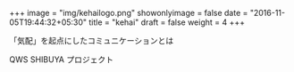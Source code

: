 +++
image = "img/kehailogo.png"
showonlyimage = false
date = "2016-11-05T19:44:32+05:30"
title = "kehai"
draft = false
weight = 4
+++

「気配」を起点にしたコミュニケーションとは
<!--more-->

QWS SHIBUYA プロジェクト